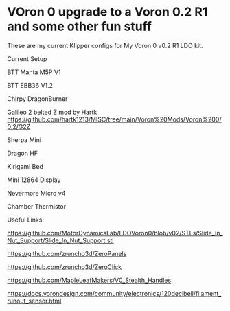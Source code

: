 # VOron 0 upgrade to a Voron 0.2 R1 and some other fun stuff

These are my current Klipper configs for My Voron 0 v0.2 R1 LDO kit.

Current Setup

BTT Manta M5P V1

BTT EBB36 V1.2

Chirpy DragonBurner

Galileo 2 belted Z mod by Hartk https://github.com/hartk1213/MISC/tree/main/Voron%20Mods/Voron%200/0.2/G2Z

Sherpa Mini

Dragon HF

Kirigami Bed

Mini 12864 Display

Nevermore Micro v4

Chamber Thermistor

Useful Links:

https://github.com/MotorDynamicsLab/LDOVoron0/blob/v02/STLs/Slide_In_Nut_Support/Slide_In_Nut_Support.stl

https://github.com/zruncho3d/ZeroPanels

https://github.com/zruncho3d/ZeroClick

https://github.com/MapleLeafMakers/V0_Stealth_Handles

https://docs.vorondesign.com/community/electronics/120decibell/filament_runout_sensor.html
